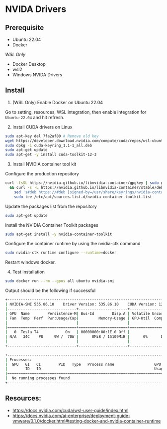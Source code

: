 # NVIDA Drivers

## Prerequisite

* Ubuntu 22.04
* Docker

*WSL Only*

* Docker Desktop
* wsl2
* Windows NVIDA Drivers

## Install

1. (WSL Only) Enable Docker on Ubuntu 22.04

Go to setting, resources, WSL integration, then enable integration for `Ubuntu-22.04` and hit refresh.

2. Install CUDA drivers on Linux
```bash
sudo apt-key del 7fa2af80 # Remove old key
wget https://developer.download.nvidia.com/compute/cuda/repos/wsl-ubuntu/x86_64/cuda-keyring_1.1-1_all.deb
sudo dpkg -i cuda-keyring_1.1-1_all.deb
sudo apt-get update
sudo apt-get -y install cuda-toolkit-12-3
```

3. Install NVIDIA container tool kit

Configure the production repository

```bash
curl -fsSL https://nvidia.github.io/libnvidia-container/gpgkey | sudo gpg --dearmor -o /usr/share/keyrings/nvidia-container-toolkit-keyring.gpg \
  && curl -s -L https://nvidia.github.io/libnvidia-container/stable/deb/nvidia-container-toolkit.list | \
    sed 's#deb https://#deb [signed-by=/usr/share/keyrings/nvidia-container-toolkit-keyring.gpg] https://#g' | \
    sudo tee /etc/apt/sources.list.d/nvidia-container-toolkit.list
```

Update the packages list from the repository

```bash
sudo apt-get update
```

Install the NVIDIA Container Toolkit packages

```bash
sudo apt-get install -y nvidia-container-toolkit
```

Configure the container runtime by using the nvidia-ctk command

```bash
sudo nvidia-ctk runtime configure --runtime=docker
```

Restart windows docker.

4. Test installation

```bash
sudo docker run --rm --gpus all ubuntu nvidia-smi
```

Output should be the following if successful

```bash
+-----------------------------------------------------------------------------+
| NVIDIA-SMI 535.86.10    Driver Version: 535.86.10    CUDA Version: 12.2     |
|-------------------------------+----------------------+----------------------+
| GPU  Name        Persistence-M| Bus-Id        Disp.A | Volatile Uncorr. ECC |
| Fan  Temp  Perf  Pwr:Usage/Cap|         Memory-Usage | GPU-Util  Compute M. |
|                               |                      |               MIG M. |
|===============================+======================+======================|
|   0  Tesla T4            On   | 00000000:00:1E.0 Off |                    0 |
| N/A   34C    P8     9W /  70W |      0MiB / 15109MiB |      0%      Default |
|                               |                      |                  N/A |
+-------------------------------+----------------------+----------------------+

+-----------------------------------------------------------------------------+
| Processes:                                                                  |
|  GPU   GI   CI        PID   Type   Process name                  GPU Memory |
|        ID   ID                                                   Usage      |
|=============================================================================|
|  No running processes found                                                 |
+-----------------------------------------------------------------------------+
```


## Resources:
* https://docs.nvidia.com/cuda/wsl-user-guide/index.html 
* https://docs.nvidia.com/ai-enterprise/deployment-guide-vmware/0.1.0/docker.html#testing-docker-and-nvidia-container-runtime 
